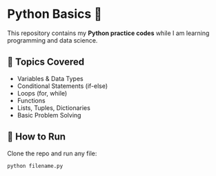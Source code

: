 # Python Basics 🐍

This repository contains my **Python practice codes** while I am learning programming and data science.  

## 📂 Topics Covered
- Variables & Data Types  
- Conditional Statements (if-else)  
- Loops (for, while)  
- Functions  
- Lists, Tuples, Dictionaries  
- Basic Problem Solving  

## 🚀 How to Run
Clone the repo and run any file:
```bash
python filename.py
